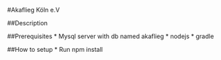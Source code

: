 #Akaflieg Köln e.V

##Description

##Prerequisites
    * Mysql server with db named akaflieg
    * nodejs
    * gradle

##How to setup
    * Run npm install